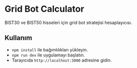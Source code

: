 # Grid Bot Calculator

BIST30 ve BIST50 hisseleri için grid bot stratejisi hesaplayıcısı.

## Kullanım

- `npm install` ile bağımlılıkları yükleyin.
- `npm run dev` ile uygulamayı başlatın.
- Tarayıcıda `http://localhost:3000` adresine gidin.
